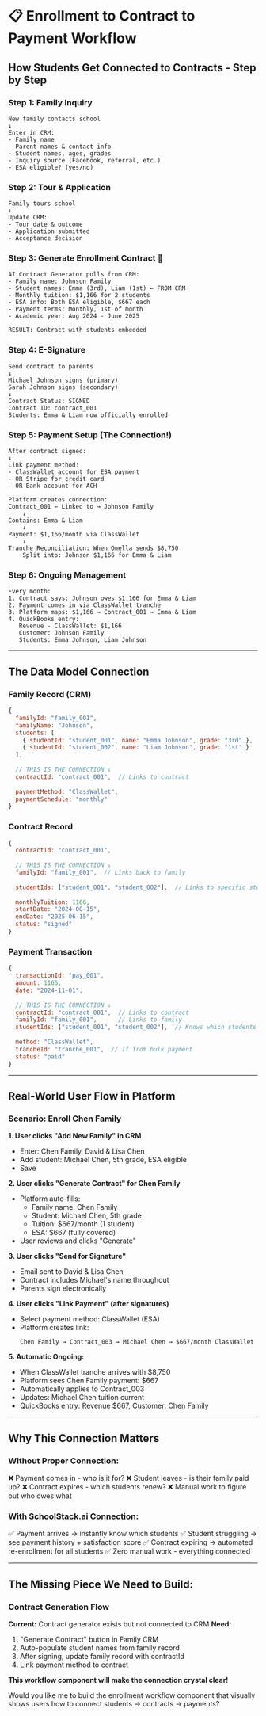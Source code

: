 # 📋 Enrollment to Contract to Payment Workflow

## **How Students Get Connected to Contracts - Step by Step**

### **Step 1: Family Inquiry**
```
New family contacts school
↓
Enter in CRM:
- Family name
- Parent names & contact info
- Student names, ages, grades
- Inquiry source (Facebook, referral, etc.)
- ESA eligible? (yes/no)
```

### **Step 2: Tour & Application**
```
Family tours school
↓
Update CRM:
- Tour date & outcome
- Application submitted
- Acceptance decision
```

### **Step 3: Generate Enrollment Contract** 🔗
```
AI Contract Generator pulls from CRM:
- Family name: Johnson Family
- Student names: Emma (3rd), Liam (1st) ← FROM CRM
- Monthly tuition: $1,166 for 2 students
- ESA info: Both ESA eligible, $667 each
- Payment terms: Monthly, 1st of month
- Academic year: Aug 2024 - June 2025

RESULT: Contract with students embedded
```

### **Step 4: E-Signature**
```
Send contract to parents
↓
Michael Johnson signs (primary)
Sarah Johnson signs (secondary)
↓
Contract Status: SIGNED
Contract ID: contract_001
Students: Emma & Liam now officially enrolled
```

### **Step 5: Payment Setup (The Connection!)**
```
After contract signed:
↓
Link payment method:
- ClassWallet account for ESA payment
- OR Stripe for credit card
- OR Bank account for ACH

Platform creates connection:
Contract_001 ← Linked to → Johnson Family
    ↓
Contains: Emma & Liam
    ↓
Payment: $1,166/month via ClassWallet
    ↓
Tranche Reconciliation: When Omella sends $8,750
    Split into: Johnson $1,166 for Emma & Liam
```

### **Step 6: Ongoing Management**
```
Every month:
1. Contract says: Johnson owes $1,166 for Emma & Liam
2. Payment comes in via ClassWallet tranche
3. Platform maps: $1,166 → Contract_001 → Emma & Liam
4. QuickBooks entry: 
   Revenue - ClassWallet: $1,166
   Customer: Johnson Family
   Students: Emma Johnson, Liam Johnson
```

---

## **The Data Model Connection**

### **Family Record (CRM)**
```javascript
{
  familyId: "family_001",
  familyName: "Johnson",
  students: [
    { studentId: "student_001", name: "Emma Johnson", grade: "3rd" },
    { studentId: "student_002", name: "Liam Johnson", grade: "1st" }
  ],
  
  // THIS IS THE CONNECTION ↓
  contractId: "contract_001",  // Links to contract
  
  paymentMethod: "ClassWallet",
  paymentSchedule: "monthly"
}
```

### **Contract Record**
```javascript
{
  contractId: "contract_001",
  
  // THIS IS THE CONNECTION ↓
  familyId: "family_001",  // Links back to family
  
  studentIds: ["student_001", "student_002"],  // Links to specific students
  
  monthlyTuition: 1166,
  startDate: "2024-08-15",
  endDate: "2025-06-15",
  status: "signed"
}
```

### **Payment Transaction**
```javascript
{
  transactionId: "pay_001",
  amount: 1166,
  date: "2024-11-01",
  
  // THIS IS THE CONNECTION ↓
  contractId: "contract_001",  // Links to contract
  familyId: "family_001",      // Links to family
  studentIds: ["student_001", "student_002"],  // Knows which students
  
  method: "ClassWallet",
  trancheId: "tranche_001",  // If from bulk payment
  status: "paid"
}
```

---

## **Real-World User Flow in Platform**

### **Scenario: Enroll Chen Family**

**1. User clicks "Add New Family" in CRM**
- Enter: Chen Family, David & Lisa Chen
- Add student: Michael Chen, 5th grade, ESA eligible
- Save

**2. User clicks "Generate Contract" for Chen Family**
- Platform auto-fills:
  - Family name: Chen Family
  - Student: Michael Chen, 5th grade
  - Tuition: $667/month (1 student)
  - ESA: $667 (fully covered)
- User reviews and clicks "Generate"

**3. User clicks "Send for Signature"**
- Email sent to David & Lisa Chen
- Contract includes Michael's name throughout
- Parents sign electronically

**4. User clicks "Link Payment" (after signatures)**
- Select payment method: ClassWallet (ESA)
- Platform creates link:
  ```
  Chen Family → Contract_003 → Michael Chen → $667/month ClassWallet
  ```

**5. Automatic Ongoing:**
- When ClassWallet tranche arrives with $8,750
- Platform sees Chen Family payment: $667
- Automatically applies to Contract_003
- Updates: Michael Chen tuition current
- QuickBooks entry: Revenue $667, Customer: Chen Family

---

## **Why This Connection Matters**

### **Without Proper Connection:**
❌ Payment comes in - who is it for?
❌ Student leaves - is their family paid up?
❌ Contract expires - which students renew?
❌ Manual work to figure out who owes what

### **With SchoolStack.ai Connection:**
✅ Payment arrives → instantly know which students
✅ Student struggling → see payment history + satisfaction score
✅ Contract expiring → automated re-enrollment for all students
✅ Zero manual work - everything connected

---

## **The Missing Piece We Need to Build:**

### **Contract Generation Flow**
**Current:** Contract generator exists but not connected to CRM
**Need:** 
1. "Generate Contract" button in Family CRM
2. Auto-populate student names from family record
3. After signing, update family record with contractId
4. Link payment method to contract

**This workflow component will make the connection crystal clear!**

Would you like me to build the enrollment workflow component that visually shows users how to connect students → contracts → payments?
